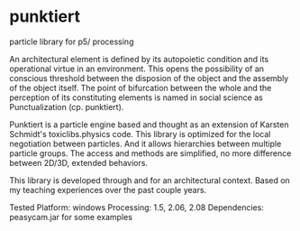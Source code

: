 punktiert
=========

particle library for p5/ processing

An architectural element is defined by its autopoietic condition and its operational virtue in an environment. This opens the possibility of an conscious threshold between the disposion of the object and the assembly of the object itself. The point of bifurcation between the whole and the perception of its constituting elements is named in social science as Punctualization (cp. punktiert).

Punktiert is a particle engine based and thought as an extension of Karsten Schmidt's toxiclibs.physics code. This library is optimized for the local negotiation between particles. And it allows hierarchies between multiple particle groups. The access and methods are simplified, no more difference between 2D/3D, extended behaviors.

This library is developed through and for an architectural context. Based on my teaching experiences over the past couple years.

Tested Platform: windows 
Processing: 1.5, 2.06, 2.08
Dependencies: peasycam.jar for some examples